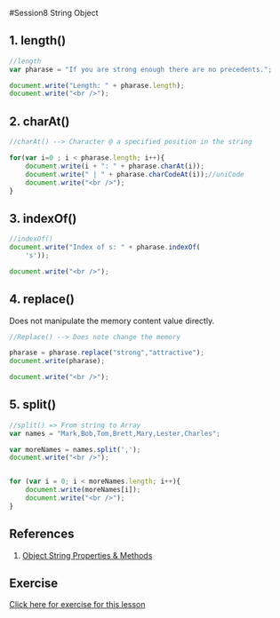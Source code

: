 #Session8 String Object

## 1. length()

```javascript
//length
var pharase = "If you are strong enough there are no precedents.";

document.write("Length: " + pharase.length);
document.write("<br />");
``` 

## 2. charAt()

```javascript
//charAt() --> Character @ a specified position in the string 

for(var i=0 ; i < pharase.length; i++){
	document.write(i + ": " + pharase.charAt(i));
	document.write(" | " + pharase.charCodeAt(i));//uniCode
	document.write("<br />");
}
``` 

## 3. indexOf()

```javascript
//indexOf()
document.write("Index of s: " + pharase.indexOf(
	's'));

document.write("<br />");
```

## 4. replace()
Does not manipulate the memory content value directly. 

```javascript
//Replace() --> Does note change the memory

pharase = pharase.replace("strong","attractive");
document.write(pharase);

document.write("<br />");
```

## 5. split()

```javascript
//split() => From string to Array
var names = "Mark,Bob,Tom,Brett,Mary,Lester,Charles";

var moreNames = names.split(',');
document.write("<br />");


for (var i = 0; i < moreNames.length; i++){
	document.write(moreNames[i]);
	document.write("<br />");
}
```

## References 
1. [Object String Properties & Methods](http://www.w3schools.com/jsref/jsref_obj_string.asp)

## Exercise 
[Click here for exercise for this lesson]()